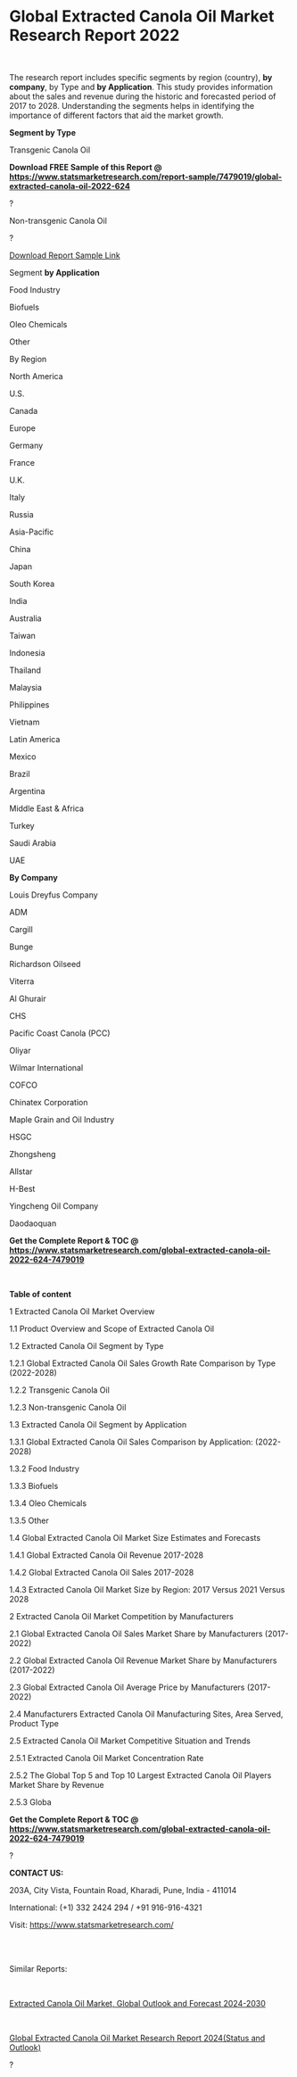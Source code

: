 <h1>Global Extracted Canola Oil Market Research Report 2022</h1><br/><p>The research report includes specific segments by region (country), <strong>by company</strong>, by Type and <strong>by Application</strong>. This study provides information about the sales and revenue during the historic and forecasted period of 2017 to 2028. Understanding the segments helps in identifying the importance of different factors that aid the market growth.</p>
 
 
 
 <p><strong>Segment by Type</strong></p>
 
 
 
 <p>Transgenic Canola Oil</p>
 
 
 
 <div><b>Download FREE Sample of this Report @ <a href="https://www.statsmarketresearch.com/download-free-sample/7479019/global-extracted-canola-oil-2022-624">https://www.statsmarketresearch.com/report-sample/7479019/global-extracted-canola-oil-2022-624</a></b></div>
 
 
 
 <p>? </p>
 
 
 
 <p>Non-transgenic Canola Oil</p>
 
 
 
 <p>? </p>
 
 
 
 <p><a href="https://www.statsmarketresearch.com/download-free-sample/7479019/global-extracted-canola-oil-2022-624">Download Report Sample Link</a></p>
 
 
 
 <p>Segment <strong>by Application</strong></p>
 
 
 
 <p>Food Industry</p>
 
 
 
 <p>Biofuels</p>
 
 
 
 <p>Oleo Chemicals</p>
 
 
 
 <p>Other</p>
 
 
 
 <p>By Region</p>
 
 
 
 <p>North America</p>
 
 
 
 <p>U.S.</p>
 
 
 
 <p>Canada</p>
 
 
 
 <p>Europe</p>
 
 
 
 <p>Germany</p>
 
 
 
 <p>France</p>
 
 
 
 <p>U.K.</p>
 
 
 
 <p>Italy</p>
 
 
 
 <p>Russia</p>
 
 
 
 <p>Asia-Pacific</p>
 
 
 
 <p>China</p>
 
 
 
 <p>Japan</p>
 
 
 
 <p>South Korea</p>
 
 
 
 <p>India</p>
 
 
 
 <p>Australia</p>
 
 
 
 <p>Taiwan</p>
 
 
 
 <p>Indonesia</p>
 
 
 
 <p>Thailand</p>
 
 
 
 <p>Malaysia</p>
 
 
 
 <p>Philippines</p>
 
 
 
 <p>Vietnam</p>
 
 
 
 <p>Latin America</p>
 
 
 
 <p>Mexico</p>
 
 
 
 <p>Brazil</p>
 
 
 
 <p>Argentina</p>
 
 
 
 <p>Middle East & Africa</p>
 
 
 
 <p>Turkey</p>
 
 
 
 <p>Saudi Arabia</p>
 
 
 
 <p>UAE</p>
 
 
 
 <p><strong>By Company</strong></p>
 
 
 
 <p>Louis Dreyfus Company</p>
 
 
 
 <p>ADM</p>
 
 
 
 <p>Cargill</p>
 
 
 
 <p>Bunge</p>
 
 
 
 <p>Richardson Oilseed</p>
 
 
 
 <p>Viterra</p>
 
 
 
 <p>Al Ghurair</p>
 
 
 
 <p>CHS</p>
 
 
 
 <p>Pacific Coast Canola (PCC)</p>
 
 
 
 <p>Oliyar</p>
 
 
 
 <p>Wilmar International</p>
 
 
 
 <p>COFCO</p>
 
 
 
 <p>Chinatex Corporation</p>
 
 
 
 <p>Maple Grain and Oil Industry</p>
 
 
 
 <p>HSGC</p>
 
 
 
 <p>Zhongsheng</p>
 
 
 
 <p>Allstar</p>
 
 
 
 <p>H-Best</p>
 
 
 
 <p>Yingcheng Oil Company</p>
 
 
 
 <p>Daodaoquan</p>
 
 
 
 <div><b>Get the Complete Report & TOC @ <a href="https://www.statsmarketresearch.com/global-extracted-canola-oil-2022-624-7479019">https://www.statsmarketresearch.com/global-extracted-canola-oil-2022-624-7479019</a></b></div>
 
 
 
 <p><br />
 
 <b>Table of content</b></p>
 
 
 
 <p>1 Extracted Canola Oil Market Overview<br />
 
 1.1 Product Overview and Scope of Extracted Canola Oil<br />
 
 1.2 Extracted Canola Oil Segment by Type<br />
 
 1.2.1 Global Extracted Canola Oil Sales Growth Rate Comparison by Type (2022-2028)<br />
 
 1.2.2 Transgenic Canola Oil<br />
 
 1.2.3 Non-transgenic Canola Oil<br />
 
 1.3 Extracted Canola Oil Segment by Application<br />
 
 1.3.1 Global Extracted Canola Oil Sales Comparison by Application: (2022-2028)<br />
 
 1.3.2 Food Industry<br />
 
 1.3.3 Biofuels<br />
 
 1.3.4 Oleo Chemicals<br />
 
 1.3.5 Other<br />
 
 1.4 Global Extracted Canola Oil Market Size Estimates and Forecasts<br />
 
 1.4.1 Global Extracted Canola Oil Revenue 2017-2028<br />
 
 1.4.2 Global Extracted Canola Oil Sales 2017-2028<br />
 
 1.4.3 Extracted Canola Oil Market Size by Region: 2017 Versus 2021 Versus 2028<br />
 
 2 Extracted Canola Oil Market Competition by Manufacturers<br />
 
 2.1 Global Extracted Canola Oil Sales Market Share by Manufacturers (2017-2022)<br />
 
 2.2 Global Extracted Canola Oil Revenue Market Share by Manufacturers (2017-2022)<br />
 
 2.3 Global Extracted Canola Oil Average Price by Manufacturers (2017-2022)<br />
 
 2.4 Manufacturers Extracted Canola Oil Manufacturing Sites, Area Served, Product Type<br />
 
 2.5 Extracted Canola Oil Market Competitive Situation and Trends<br />
 
 2.5.1 Extracted Canola Oil Market Concentration Rate<br />
 
 2.5.2 The Global Top 5 and Top 10 Largest Extracted Canola Oil Players Market Share by Revenue<br />
 
 2.5.3 Globa</p>
 
 
 
 <div><b>Get the Complete Report & TOC @ <a href="https://www.statsmarketresearch.com/global-extracted-canola-oil-2022-624-7479019">https://www.statsmarketresearch.com/global-extracted-canola-oil-2022-624-7479019</a></b></div>
 
 
 
 <p>? </p>
 
 
 
 <p><b>CONTACT US:</b><br />
 
 203A, City Vista, Fountain Road, Kharadi, Pune, India - 411014<br />
 
 International: (+1) 332 2424 294 / +91 916-916-4321<br />
 
 Visit: <a href="https://www.statsmarketresearch.com/">https://www.statsmarketresearch.com/</a><br />
 
 <br />
 
 <br />
 
 Similar Reports:<br />
 
 <br />
 
 <a href="https://www.statsmarketresearch.com/global-extracted-canola-oil-forecast-2024-2030-583-7926458">Extracted Canola Oil Market, Global Outlook and Forecast 2024-2030</a><br />
 
 <br />
 
 <a href="https://www.statsmarketresearch.com/global-extracted-canola-oil-2024-272-7895590">Global Extracted Canola Oil Market Research Report 2024(Status and Outlook)</a><br />
 
 ? </p>